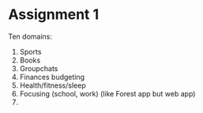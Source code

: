 # Assignment 1
Ten domains:
1. Sports
2. Books
3. Groupchats
4. Finances budgeting
5. Health/fitness/sleep
6. Focusing (school, work) (like Forest app but web app)
7. 
